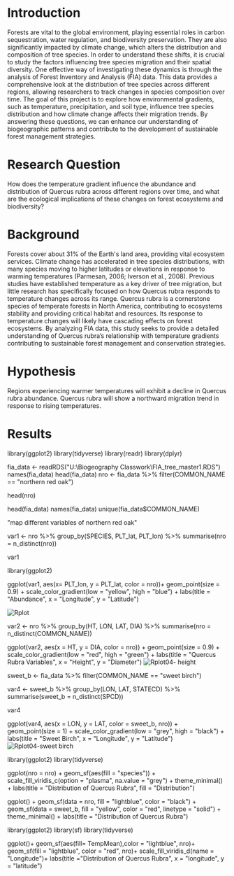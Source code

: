 # Introduction
Forests are vital to the global environment, playing essential roles in carbon sequestration, water regulation, and biodiversity preservation. They are also significantly impacted by climate change, which alters the distribution and composition of tree species. In order to understand these shifts, it is crucial to study the factors influencing tree species migration and their spatial diversity. One effective way of investigating these dynamics is through the analysis of Forest Inventory and Analysis (FIA) data. This data provides a comprehensive look at the distribution of tree species across different regions, allowing researchers to track changes in species composition over time. The goal of this project is to explore how environmental gradients, such as temperature, precipitation, and soil type, influence tree species distribution and how climate change affects their migration trends. By answering these questions, we can enhance our understanding of biogeographic patterns and contribute to the development of sustainable forest management strategies.
# Research Question

How does the temperature gradient influence the abundance and distribution of Quercus rubra across different regions over time, and what are the ecological implications of these changes on forest ecosystems and biodiversity?

# Background

Forests cover about 31% of the Earth's land area, providing vital ecosystem services. Climate change has accelerated in tree species distributions, with many species moving to higher latitudes or elevations in response to warming temperatures (Parmesan, 2006; Iverson et al., 2008). Previous studies have established temperature as a key driver of tree migration, but little research has specifically focused on how Quercus rubra responds to temperature changes across its range. Quercus rubra is a cornerstone species of temperate forests in North America, contributing to ecosystems stability and providing critical habitat and resources. Its response to temperature changes will likely have cascading effects on forest ecosystems. By analyzing FIA data, this study seeks to provide a detailed understanding of Quercus rubra’s relationship with temperature gradients contributing to sustainable forest management and conservation strategies.

# Hypothesis

Regions experiencing warmer temperatures will exhibit a decline in Quercus rubra abundance. Quercus rubra will show a northward migration trend in response to rising temperatures.

# Results

library(ggplot2) 
library(tidyverse) 
library(readr) 
library(dplyr)

fia_data <- readRDS("U:\Biogeography Classwork\FIA_tree_master1.RDS") names(fia_data) head(fia_data) nro <- fia_data %>% filter(COMMON_NAME == "northern red oak")

head(nro)

head(fia_data)
names(fia_data)
unique(fia_data$COMMON_NAME)

"map different variables of northern red oak"

var1 <- nro %>%
group_by(SPECIES, PLT_lat, PLT_lon) %>%
summarise(nro = n_distinct(nro))

var1

library(ggplot2)

ggplot(var1, aes(x= PLT_lon, y = PLT_lat, color = nro))+
geom_point(size = 0.9) +
scale_color_gradient(low = "yellow", high = "blue") + 
labs(title = "Abundance",
x = "Longitude", 
y = "Latitude")

![Rplot](https://github.com/user-attachments/assets/51786967-e919-4a61-a709-0bf5d8584852)




var2 <- nro %>%
group_by(HT, LON, LAT, DIA) %>% 
summarise(nro = n_distinct(COMMON_NAME))

ggplot(var2, aes(x = HT, y = DIA, color = nro)) + 
geom_point(size = 0.9) +
scale_color_gradient(low = "red", high = "green") + 
labs(title = "Quercus Rubra Variables",
x = "Height", 
y = "Diameter")
![Rplot04- height](https://github.com/user-attachments/assets/320e9d2e-5d70-4b01-8fdf-ee0fcb7695e1)


sweet_b <- fia_data %>%
filter(COMMON_NAME == "sweet birch")

var4 <- sweet_b %>% 
group_by(LON, LAT, STATECD) %>% 
summarise(sweet_b = n_distinct(SPCD))

var4

ggplot(var4, aes(x = LON, y = LAT, color = sweet_b, nro)) + 
geom_point(size = 1) + 
scale_color_gradient(low = "grey", high = "black") +
labs(title = "Sweet Birch",
x = "Longitude",
y = "Latitude")
![Rplot04-sweet birch](https://github.com/user-attachments/assets/d0a681b7-b4e5-45a5-a1e8-856c4830cc98)

library(ggplot2) 
library(tidyverse)

ggplot(nro = nro) + 
geom_sf(aes(fill = "species")) +
scale_fill_viridis_c(option = "plasma", na.value = "grey") + 
theme_minimal() + 
labs(title = "Distribution of Quercus Rubra", fill = "Distribution")

ggplot() + 
geom_sf(data = nro, fill = "lightblue", color = "black") + 
geom_sf(data = sweet_b, fill = "yellow", color = "red", linetype = "solid") +
theme_minimal() + 
labs(title = "Distribution of Quercus Rubra")


library(ggplot2) 
library(sf) 
library(tidyverse)


ggplot()+ 
geom_sf(aes(fill= TempMean),color = "lightblue", nro)+
geom_sf(fill = "lightblue", color = "red", nro)+ 
scale_fill_viridis_d(name = "Longitude")+ 
labs(title ="Distribution of Quercus Rubra", 
x = "longitude",
y = "latitude")

